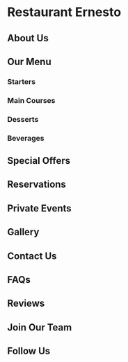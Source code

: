 # Restaurant Ernesto



## About Us


## Our Menu


### Starters

### Main Courses

### Desserts

### Beverages

## Special Offers


## Reservations


## Private Events


## Gallery


## Contact Us


## FAQs


## Reviews


## Join Our Team


## Follow Us


